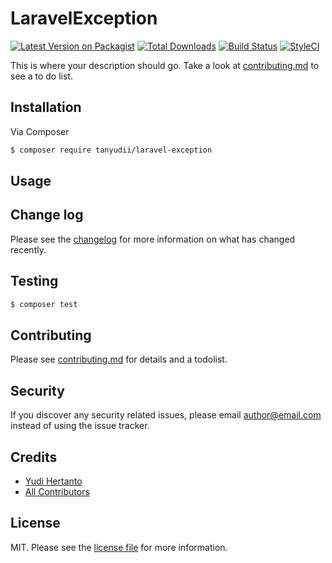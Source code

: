 # LaravelException

[![Latest Version on Packagist][ico-version]][link-packagist]
[![Total Downloads][ico-downloads]][link-downloads]
[![Build Status][ico-travis]][link-travis]
[![StyleCI][ico-styleci]][link-styleci]

This is where your description should go. Take a look at [contributing.md](contributing.md) to see a to do list.

## Installation

Via Composer

``` bash
$ composer require tanyudii/laravel-exception
```

## Usage

## Change log

Please see the [changelog](changelog.md) for more information on what has changed recently.

## Testing

``` bash
$ composer test
```

## Contributing

Please see [contributing.md](contributing.md) for details and a todolist.

## Security

If you discover any security related issues, please email author@email.com instead of using the issue tracker.

## Credits

- [Yudi Hertanto](https://github.com/tanyudii)
- [All Contributors](https://github.com/tanyudii/laravel-exception/graphs/contributors)

## License

MIT. Please see the [license file](license.md) for more information.

[ico-version]: https://img.shields.io/packagist/v/tanyudii/laravel-exception.svg?style=flat-square
[ico-downloads]: https://img.shields.io/packagist/dt/tanyudii/laravel-exception.svg?style=flat-square
[ico-travis]: https://img.shields.io/travis/tanyudii/laravel-exception/master.svg?style=flat-square
[ico-styleci]: https://styleci.io/repos/12345678/shield

[link-packagist]: https://packagist.org/packages/tanyudii/laravel-exception
[link-downloads]: https://packagist.org/packages/tanyudii/laravel-exception
[link-travis]: https://travis-ci.org/tanyudii/laravel-exception
[link-styleci]: https://styleci.io/repos/12345678
[link-author]: https://github.com/tanyudii
[link-contributors]: ../../contributors
